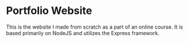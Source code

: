 # Portfolio Website
This is the website I made from scratch as a part of an online course.
It is based primarily on NodeJS and utilizes the Express framework.

                 

